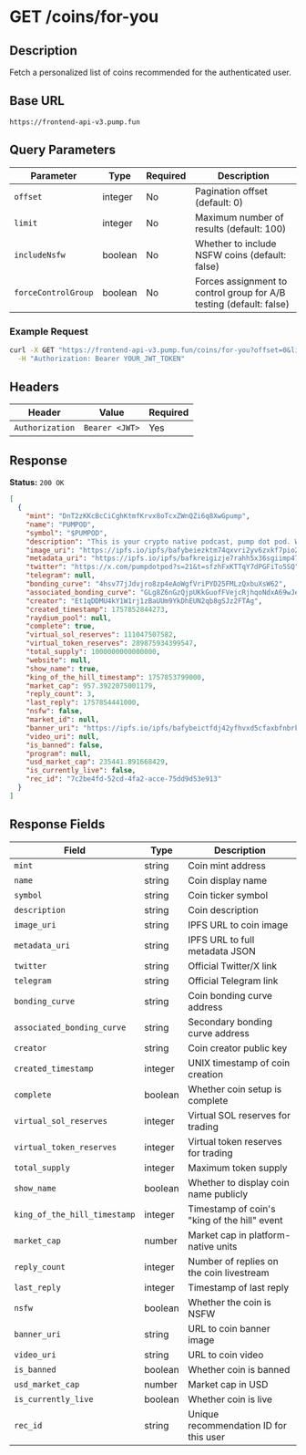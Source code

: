 # GET /coins/for-you

## Description
Fetch a personalized list of coins recommended for the authenticated user.

## Base URL
`https://frontend-api-v3.pump.fun`

## Query Parameters
| Parameter | Type | Required | Description |
|-----------|------|----------|-------------|
| `offset` | integer | No | Pagination offset (default: 0) |
| `limit` | integer | No | Maximum number of results (default: 100) |
| `includeNsfw` | boolean | No | Whether to include NSFW coins (default: false) |
| `forceControlGroup` | boolean | No | Forces assignment to control group for A/B testing (default: false) |

### Example Request
```bash
curl -X GET "https://frontend-api-v3.pump.fun/coins/for-you?offset=0&limit=20&includeNsfw=false" \
  -H "Authorization: Bearer YOUR_JWT_TOKEN"
```

## Headers
| Header | Value | Required |
|--------|-------|----------|
| `Authorization` | `Bearer <JWT>` | Yes |

## Response
**Status:** `200 OK`

```json
[
  {
    "mint": "DnT2zKKcBcCiCghKtmfKrvx8oTcxZWnQZi6q8XwGpump",
    "name": "PUMPOD",
    "symbol": "$PUMPOD",
    "description": "This is your crypto native podcast, pump dot pod. We aim to host guests, speak freely, and educate users on crypto via live streamed podcast shows.",
    "image_uri": "https://ipfs.io/ipfs/bafybeiezktm74qxvri2yv6zxkf7pio2cg3cbh7wvq4c5fmubpeczd7n2oy",
    "metadata_uri": "https://ipfs.io/ipfs/bafkreigizje7rahh5x36sgiimp47vdhmt5mwa3ljtb7ywn5bzo3zhv2vce",
    "twitter": "https://x.com/pumpdotpod?s=21&t=sfzhFxKTTqY7dPGFiTo5SQ",
    "telegram": null,
    "bonding_curve": "4hsv77jJdvjro8zp4eAoWgfVriPYD25FMLzQxbuXsW62",
    "associated_bonding_curve": "GLg8Z6nGzQjpUKkGuofFVejcRjhqoNdxA69wJeN2iTQ",
    "creator": "Et1qDDMU4kY1W1rj1zBaUUm9YkDhEUN2qb8gSJz2FTAg",
    "created_timestamp": 1757852844273,
    "raydium_pool": null,
    "complete": true,
    "virtual_sol_reserves": 111047507582,
    "virtual_token_reserves": 289875934399547,
    "total_supply": 1000000000000000,
    "website": null,
    "show_name": true,
    "king_of_the_hill_timestamp": 1757853799000,
    "market_cap": 957.3922075001179,
    "reply_count": 3,
    "last_reply": 1757854441000,
    "nsfw": false,
    "market_id": null,
    "banner_uri": "https://ipfs.io/ipfs/bafybeictfdj42yfhvxd5cfaxbfnbrkzmjkcaxyxmylxl724esbnph6emg4",
    "video_uri": null,
    "is_banned": false,
    "program": null,
    "usd_market_cap": 235441.891668429,
    "is_currently_live": false,
    "rec_id": "7c2be4fd-52cd-4fa2-acce-75dd9d53e913"
  }
]
```

## Response Fields
| Field | Type | Description |
|-------|------|-------------|
| `mint` | string | Coin mint address |
| `name` | string | Coin display name |
| `symbol` | string | Coin ticker symbol |
| `description` | string | Coin description |
| `image_uri` | string | IPFS URL to coin image |
| `metadata_uri` | string | IPFS URL to full metadata JSON |
| `twitter` | string | Official Twitter/X link |
| `telegram` | string | Official Telegram link |
| `bonding_curve` | string | Coin bonding curve address |
| `associated_bonding_curve` | string | Secondary bonding curve address |
| `creator` | string | Coin creator public key |
| `created_timestamp` | integer | UNIX timestamp of coin creation |
| `complete` | boolean | Whether coin setup is complete |
| `virtual_sol_reserves` | integer | Virtual SOL reserves for trading |
| `virtual_token_reserves` | integer | Virtual token reserves for trading |
| `total_supply` | integer | Maximum token supply |
| `show_name` | boolean | Whether to display coin name publicly |
| `king_of_the_hill_timestamp` | integer | Timestamp of coin's "king of the hill" event |
| `market_cap` | number | Market cap in platform-native units |
| `reply_count` | integer | Number of replies on the coin livestream |
| `last_reply` | integer | Timestamp of last reply |
| `nsfw` | boolean | Whether the coin is NSFW |
| `banner_uri` | string | URL to coin banner image |
| `video_uri` | string | URL to coin video |
| `is_banned` | boolean | Whether coin is banned |
| `usd_market_cap` | number | Market cap in USD |
| `is_currently_live` | boolean | Whether coin is live |
| `rec_id` | string | Unique recommendation ID for this user |
